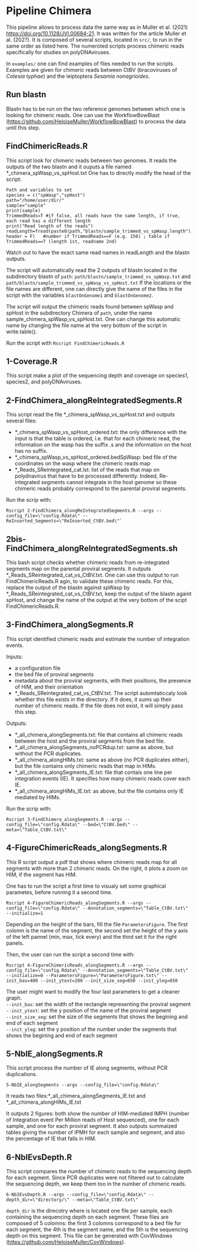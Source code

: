 # Pipeline Chimera

This pipeline allows to process data the same way as in Muller et al. (2021) https://doi.org/10.1128/JVI.00684-21. It was written for the article Muller et al. (202?). It is composed of several scripts, located in `src/`, to run in the same order as listed here. 
The numeroted scripts process chimeric reads specifically for studies on polyDNAviruses.

In `examples/` one can find examples of files needed to run the scripts. Examples are given for chimeric reads between CtBV (bracoviruses of _Cotesia typhae_) and the leiptoptera _Sesamia nonagrioides_.

## Run blastn
Blastn has to be run on the two reference genomes between which one is looking for chimeric reads. One can use the WorkflowBowBlast (https://github.com/HeloiseMuller/WorkflowBowBlast) to process the data until this step.

## FindChimericReads.R

This script look for chimeric reads between two genomes.
It reads the outputs of the two blastn and it ouputs a file named  *_chimera_spWasp_vs_spHost.txt
One has to directly modify the head of the script:
```
Path and variables to set
species = c("spWasp","spHost")                      
path="/home/user/dir/"
sample="sample"
print(sample)
TrimmedReads=T #if false, all reads have the same length, if true, each read has a different length
print("Read length of the reads")
readLength=fread(paste0(path,"blastn/sample_trimmed_vs_spWasp.length"), header = F)   #number if TrimmedReads==F (e.g. 150) ; table if TrimmedReads==T (length 1st, readname 2nd)
```
Watch out to have the exact same read names in readLength and the blastn outputs.

The script will automatically read the 2 outputs of blastn located in the subdirectory blastn of `path`:
`path/blastn/sample_trimmed_vs_spWasp.txt` and `path/blastn/sample_trimmed_vs_spWasp_vs_spHost.txt`
If the locations or the file names are different, one can directly give the name of the files in the script with the variables `blastOnGenome1` and `blastOnGenome2`.

The script will output the chimeric reads found between spWasp and spHost in the subdirectory Chimera of `path`, under the name sample_chimera_spWasp_vs_spHost.txt. One can change this automatic name by changing the file name at the very bottom of the script in write.table().

Run the script with `Rscript FindChimericReads.R`

## 1-Coverage.R

This script make a plot of the sequencing depth and coverage on species1, species2, and polyDNAviruses.

## 2-FindChimera_alongReIntegratedSegments.R

This script read the file *_chimera_spWasp_vs_spHost.txt and outputs several files:
-  *_chimera_spWasp_vs_spHost_ordered.txt: the only difference with the input is that the table is ordered, i.e. that for each chimeric read, the information on the wasp has the suffix .s and the information on the host has no suffix.
-  *_chimera_spWasp_vs_spHost_ordered.bedSpWasp: bed file of the coordinates on the wasp where the chimeric reads map
-  *_Reads_SReintegrated_cat.lst: list of the reads that map on polydnavirus that have to be processed differently. Indeed, Re-integrated segments cannot integrate in the host genome so these chimeric reads probably correspond to the parental proviral segments.

Run the scrip with:
```
Rscript 2-FindChimera_alongReIntegratedSegments.R --args --config_file=\"config.Rdata\" --ReInserted_Segments=\"ReInserted_CtBV.bed\"`
```

## 2bis-FindChimera_alongReIntegratedSegments.sh

This bash script checks whether chimeric reads from re-integrated segments map on the parental proviral segments. It outputs *_Reads_SReintegrated_cat_vs_CtBV.txt. One can use this output to run FindChimericReads.R agin, to validate these chimeric reads. For this, replace the output of the blastn against spWasp by *_Reads_SReintegrated_cat_vs_CtBV.txt, keep the output of the blastn againt spHost, and change the name of the output at the very bottom of the scipt FindChimericReads.R.

## 3-FindChimera_alongSegments.R

This script identified chimeric reads and estimate the number of integration events.

Inputs: 
- a configuration file
- the bed file of proviral segments
- metadata about the proviral segments, with their positions, the presence of HIM, and their orientation
- *_Reads_SReintegrated_cat_vs_CtBV.txt. The script automtaticcaly look whether this file exists in the directory. If it does, it sums up their number of chimeric reads. If the file does not exist, it will simply pass this step. 

Outputs:
- *_all_chimera_alongSegments.txt: file that contains all chimeric reads between the host and the proviral segments from the bed file.
- *_all_chimera_alongSegments_noPCRdup.txt: same as above, but without the PCR duplicates.
-  *_all_chimera_alongHIMs.txt: same as above (no PCR duplicates either), but the file contains only chimeric reads that map in HIMs.
- *_all_chimera_alongSegments_IE.txt: file that contais one line per integration events (IE). It specifies how many chimeric reads cover each IE.
- *_all_chimera_alongHIMs_IE.txt: as above, but the file contains only IE mediated by HIMs.

Run the scrip with:
```
Rscript 3-FindChimera_alongSegments.R --args --config_file=\"config.Rdata\" --bed=\"CtBV.bed\" --meta=\"Table_CtBV.txt\"
```

## 4-FigureChimericReads_alongSegments.R

This R script output a pdf that shows where chimeric reads map for all segments with more than 2 chimeric reads. On the right, it plots a zoom on HIM, if the segment has HIM.

One has to run the script a first time to visualy set some graphical parametes, before running it a second time.
```
Rscript 4-FigureChimericReads_alongSegments.R --args --config_file=\"config.Rdata\" --Annotation_segments=\"Table_CtBV.txt\" --initialize=1
```
Depending on the height of the bars, fill the file `ParametersFigure`. The first colomn is the name of the segment, the second set the height of the y axis of the left pannel (min, max, tick every) and the third set it for the right panels. 

Then, the user can run the script a second time with:
```
Rscript 4-FigureChimericReads_alongSegments.R --args --config_file=\"config.Rdata\" --Annotation_segments=\"Table_CtBV.txt\" --initialize=0 --ParametersFigure=\"ParametersFigure.txt\" --init_bas=400 --init_ytext=200 --init_size_seg=650 --init_yleg=850
```
The user might want to modify the four last parameters to get a cleaner graph. \
 `--init_bas`: set the width of the rectangle representing the proviral segment \
 `--init_ytext`: set the y position of the name of the proviral segment \
 `--init_size_seg`: set the size of the segments that shows the begining and end of each segment \
 `--init_yleg`: set the y position of the number under the segments that shows the begining and end of each segment 
 
 ## 5-NbIE_alongSegments.R
 
 This script process the number of IE along segments, without PCR duplications.
 
  ```
 5-NbIE_alongSegments --args --config_file=\"config.Rdata\"
 ```
 It reads two files:*_all_chimera_alongSegments_IE.txt and *_all_chimera_alongHIMs_IE.txt
 
 It outputs 2 figures: both show the number of HIM-mediated IMPH (number of Integration event Per Million reads of Host sequenced), one for each sample, and one for each proviral segment.
 It also outputs summaized tables giving the number of IPMH for each sample and segment, and also the percentage of IE that falls in HIM.
 
 ## 6-NbIEvsDepth.R
 
This script compares the number of chimeric reads to the sequencing depth for each segment.
Since PCR duplicates were not filtered out to calculate the sequencing depth, we keep them too in the number of chimeric reads.
```
6-NbIEvsDepth.R --args --config_file=\"config.Rdata\" --depth_dir=\"directory/\" --meta=\"Table_CtBV.txt\"
```
`depth_dir` is the direcotry where is located one file per sample, each containing the sequencing depth on each segment. These files are composed of 5 colomns: the first 3 colomns correspond to a bed file for each segment, the 4th is the segment name, and the 5th is the sequencing depth on this segment. This file can be generated with CovWindows (https://github.com/HeloiseMuller/CovWindows).
